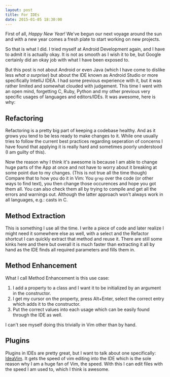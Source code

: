 ```yaml
---
layout: post
title: For IDEs
date: 2015-01-05 18:30:00
---
```


First of all, *Happy New Year!* We've begun our next voyage around the sun and with a new year comes a fresh plate to start
working on new projects.

So that is what I did. I tried myself at Android Development again, and I have to admit it is actually okay. It is not as
smooth as I wish it to be, but Google certainly did an okay job with what I have been exposed to.

But this post is not about Android or even Java (which I have come to dislike less *what a surprise*) but about the IDE 
known as Android Studio or more specifically IntelliJ IDEA. I had some previous experience with it, but it was rather limited 
and somewhat clouded with judgement. This time I went with an open mind, forgetting C, Ruby, Python and my other previous very
specific usages of languages and editors/IDEs. It was awesome, here is why:

## Refactoring

Refactoring is a pretty big part of keeping a codebase healthy. And as it grows you tend to be less ready to make changes to it.
While one usually tries to follow the current best practices regarding seperation of concerns I have found that applying it is 
really hard and sometimes poorly understood (I am guilty of this). 

Now the reason why I think it's awesome is because I am able to change huge parts of the App at once and not have to worry 
about it breaking at some point due to my changes. (This is not true all the time though) 
Compare that to how you do it in Vim: You `grep` over the code (or other ways to find text), you then change those occurences 
and hope you got them all. You can also check them all by trying to compile and get all the errors and warnings out. 
Although the latter approach won't always work in all languages, e.g.: casts in C.

## Method Extraction

This is something I use all the time. I write a piece of code and later realize I might need it somewhere else as well, with a
select and the Refactor shortcut I can quickly extract that method and reuse it. There are still some kinks here and there but
overall it is much faster than extracting it all by hand as the IDE finds all required parameters and fills them in.

## Method Enhancement

What I call Method Enhancement is this use case: 

1. I add a property to a class and I want it to be initialized by an argument in the constructor.
2. I get my cursor on the property, press Alt+Enter, select the correct entry which adds it to the constructor.
3. Put the correct values into each usage which can be easily found through the IDE as well.

I can't see myself doing this trivially in Vim other than by hand. 

## Plugins

Plugins in IDEs are pretty great, but I want to talk about one specifically: [IdeaVim](https://plugins.jetbrains.com/plugin/164). It gets the speed of vim editing into the IDE which is the sole reason why I am a huge fan of Vim, the speed. With this I can edit files with the speed I am used to, which I think is awesome.

